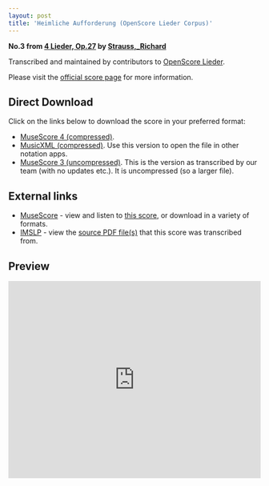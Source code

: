 ```yaml
---
layout: post
title: 'Heimliche Aufforderung (OpenScore Lieder Corpus)'
---
```


__No.3 from [4 Lieder, Op.27](https://fourscoreandmore.org/openscore/lieder/Strauss,_Richard/4_Lieder,_Op.27/) by [Strauss,_Richard](https://fourscoreandmore.org/openscore/lieder/Strauss,_Richard)__

Transcribed and maintained by contributors to [OpenScore Lieder].

Please visit the [official score page] for more information.

[official score page]: https://musescore.com/openscore-lieder-corpus/scores/6199576
[OpenScore Lieder]: https://musescore.com/openscore-lieder-corpus

## Direct Download

Click on the links below to download the score in your preferred format:
- [MuseScore 4 (compressed)](https://fourscoreandmore.org/openscore/lieder/Strauss,_Richard/4_Lieder,_Op.27/3_Heimliche_Aufforderung.mscz).
- [MusicXML (compressed)](https://fourscoreandmore.org/openscore/lieder/Strauss,_Richard/4_Lieder,_Op.27/3_Heimliche_Aufforderung.mxl). Use this version to open the file in other notation apps.
- [MuseScore 3 (uncompressed)](https://raw.githubusercontent.com/OpenScore/Lieder/refs/heads/main/scores/Strauss,_Richard/4_Lieder,_Op.27/3_Heimliche_Aufforderung/lc6199576.mscx). This is the version as transcribed by our team (with no updates etc.). It is uncompressed (so a larger file).

## External links

- [MuseScore] - view and listen to [this score][MuseScore], or download in a variety of formats.
- [IMSLP] - view the [source PDF file(s)][IMSLP] that this score was transcribed from.

[MuseScore]: https://musescore.com/score/6199576
[IMSLP]: https://imslp.org/wiki/Special:ReverseLookup/135548

## Preview

<iframe width="100%" height="394" src="https://musescore.com/openscore-lieder-corpus/scores/6199576/embed" frameborder="0" allowfullscreen allow="autoplay; fullscreen"></iframe>
